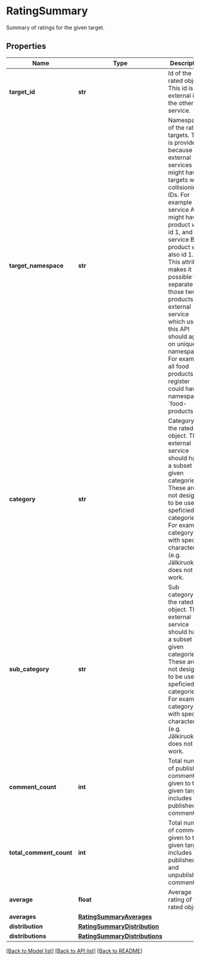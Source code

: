 # RatingSummary

Summary of ratings for the given target.
## Properties
Name | Type | Description | Notes
------------ | ------------- | ------------- | -------------
**target_id** | **str** | Id of the rated object. This id is the external id of the other service.  | 
**target_namespace** | **str** | Namespace of the rating targets. This is provided because external services might have targets with collisioning IDs. For example service A might have product with id 1, and service B product with also id 1. This attribute makes it possible to separate those two products. All external service which use this API should agree on unique namespaces. For example all food products register could have namespace: &#x60;food-products&#x60;.  | 
**category** | **str** | Category of the rated object. The external service should have a subset of given categories. These are not designed to be user-speficied categories. For example category with special characters (e.g. Jälkiruoka) does not work.  | [optional] 
**sub_category** | **str** | Sub category of the rated object. The external service should have a subset of given categories. These are not designed to be user-speficied categories. For example category with special characters (e.g. Jälkiruoka) does not work.  | [optional] 
**comment_count** | **int** | Total number of published comments given to the given target, includes only published comments.  | 
**total_comment_count** | **int** | Total number of comments given to the given target, includes published and unpublished comments.  | [optional] 
**average** | **float** | Average rating of the rated object. | 
**averages** | [**RatingSummaryAverages**](RatingSummaryAverages.md) |  | [optional] 
**distribution** | [**RatingSummaryDistribution**](RatingSummaryDistribution.md) |  | 
**distributions** | [**RatingSummaryDistributions**](RatingSummaryDistributions.md) |  | [optional] 

[[Back to Model list]](../README.md#documentation-for-models) [[Back to API list]](../README.md#documentation-for-api-endpoints) [[Back to README]](../README.md)


